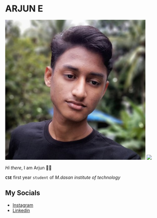 # ARJUN E

![arjun](../images/arjun.jpg) 
<img src="https://raw.githubusercontent.com/Trajectory-Bootcamp/Trajectory-GitHub-Task/main/images/arjun.jpg">

*Hi there*, I am Arjun 🙋‍♂️

 **`CSE`** first year `student` of *M.dasan institute of technology*

## My Socials
- [Instagram](https://www.instagram.com/_arjun__e/)
- [Linkedin](www.linkedin.com/in/arjuneleyambari)
